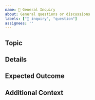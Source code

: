 ```yaml
---
name: 📝 General Inquiry
about: General questions or discussions
labels: ["📝 inquiry", "question"]
assignees: ''
---
```


## Topic
<!-- Provide a clear and concise description of the topic you want to discuss or inquire about. -->

## Details
<!-- Provide detailed information or context about your inquiry. -->

## Expected Outcome
<!-- Describe what kind of response or outcome you are hoping for. -->

## Additional Context
<!-- Add any other relevant context or information here. -->
